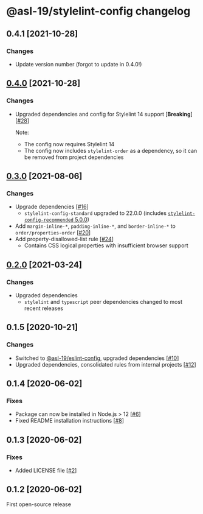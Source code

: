 # @asl-19/stylelint-config changelog

## 0.4.1 [2021-10-28]

### Changes

* Update version number (forgot to update in 0.4.0!)

## [0.4.0](https://github.com/ASL-19/stylelint-config/pulls?q=is%3Apr+milestone%3A0.4.0) [2021-10-28]

### Changes

* Upgraded dependencies and config for Stylelint 14 support [**Breaking**] [[#28](https://github.com/ASL-19/stylelint-config/pull/28)]

    Note:

    * The config now requires Stylelint 14
    * The config now includes `stylelint-order` as a dependency, so it can be removed from project dependencies

## [0.3.0](https://github.com/ASL-19/stylelint-config/pulls?q=is%3Apr+milestone%3A0.3.0) [2021-08-06]

### Changes

* Upgrade dependencies [[#16](https://github.com/ASL-19/stylelint-config/pull/16)]
    * `stylelint-config-standard` upgraded to 22.0.0 (includes [`stylelint-config-recommended` 5.0.0](https://github.com/stylelint/stylelint-config-recommended/releases/tag/5.0.0))
* Add `margin-inline-*`, `padding-inline-*`, and `border-inline-*` to `order/properties-order` [[#20](https://github.com/ASL-19/stylelint-config/pull/20)]
* Add property-disallowed-list rule [[#24](https://github.com/ASL-19/stylelint-config/pull/24)]
    * Contains CSS logical properties with insufficient browser support

## [0.2.0](https://github.com/ASL-19/stylelint-config/pulls?q=is%3Apr+milestone%3A0.2.0) [2021-03-24]

### Changes

* Upgraded dependencies
    * `stylelint` and `typescript` peer dependencies changed to most recent releases

## 0.1.5 [2020-10-21]

### Changes

* Switched to [@asl-19/eslint-config](https://github.com/ASL-19/eslint-config), upgraded dependencies [[#10](https://github.com/ASL-19/stylelint-config/pull/10)]
* Upgraded dependencies, consolidated rules from internal projects [[#12](https://github.com/ASL-19/stylelint-config/pull/12)]

## 0.1.4 [2020-06-02]

### Fixes

* Package can now be installed in Node.js > 12 [[#6](https://github.com/ASL-19/stylelint-config/pull/6)]
* Fixed README installation instructions [[#8](https://github.com/ASL-19/stylelint-config/pull/8)]

## 0.1.3 [2020-06-02]

### Fixes

* Added LICENSE file [[#2](https://github.com/ASL-19/stylelint-config/pull/2)]

## 0.1.2 [2020-06-02]

First open-source release
